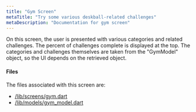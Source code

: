 ```yaml
---
title: "Gym Screen"
metaTitle: "Try some various deskball-related challenges"
metaDescription: "Documentation for gym screen"
---
```


On this screen, the user is presented with various categories and related challenges. The percent of challenges complete is displayed at the top. The categories and challenges themselves are taken from the "GymModel" object, so the UI depends on the retrieved object.

#### Files
The files associated with this screen are:

- [/lib/screens/gym.dart]()
- [/lib/models/gym_model.dart]()